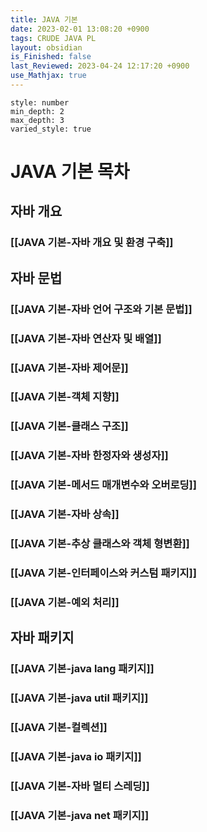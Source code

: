 ```yaml
---
title: JAVA 기본
date: 2023-02-01 13:08:20 +0900
tags: CRUDE JAVA PL 
layout: obsidian
is_Finished: false
last_Reviewed: 2023-04-24 12:17:20 +0900
use_Mathjax: true
---
```


```toc
style: number
min_depth: 2
max_depth: 3
varied_style: true
```

# JAVA 기본 목차

## 자바 개요
### [[JAVA 기본-자바 개요 및 환경 구축]]

## 자바 문법
### [[JAVA 기본-자바 언어 구조와 기본 문법]]
### [[JAVA 기본-자바 연산자 및 배열]]
### [[JAVA 기본-자바 제어문]]
### [[JAVA 기본-객체 지향]]
### [[JAVA 기본-클래스 구조]]
### [[JAVA 기본-자바 한정자와 생성자]]
### [[JAVA 기본-메서드 매개변수와 오버로딩]]
### [[JAVA 기본-자바 상속]]
### [[JAVA 기본-추상 클래스와 객체 형변환]]
### [[JAVA 기본-인터페이스와 커스텀 패키지]]
### [[JAVA 기본-예외 처리]]

## 자바 패키지
### [[JAVA 기본-java lang 패키지]]
### [[JAVA 기본-java util 패키지]]
### [[JAVA 기본-컬렉션]]
### [[JAVA 기본-java io 패키지]]
### [[JAVA 기본-자바 멀티 스레딩]]
### [[JAVA 기본-java net 패키지]]

